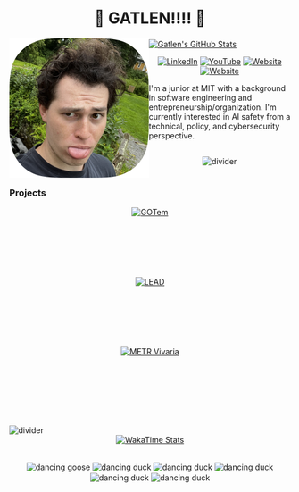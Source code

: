 <h1 align="center">🪿 GATLEN!!!! 🪿</h1>

<a align="center" href="https://github.com/GatlenCulp">
  <img align="left" src="./docs/profile-pic.png" width="250" height="250" alt="Profile Pic">
</a>

<a align="center" href="https://github.com/GatlenCulp">
  <img align="center" src="https://github-readme-stats.vercel.app/api?username=GatlenCulp&theme=dracula&border_radius=20&show_icons=true&rank_icon=percentile&hide_title=true&card_width=500px&hide_border=true" alt="Gatlen's GitHub Stats">
</a>

<p align="center">
  <a href="https://www.linkedin.com/in/gatlen-culp/"><img src="https://img.shields.io/badge/💼%20LinkedIn-Gatlen%20Culp-0077B5?style=flat&logo=linkedin&logoColor=white" alt="LinkedIn"></a>
  <a href="https://www.youtube.com/@Hugernot"><img src="https://img.shields.io/badge/YouTube-hugz-FF0000?style=flat&logo=youtube&logoColor=white" alt="YouTube"></a>
  <a href="https://gatlen.me"><img src="https://img.shields.io/badge/🔗%20Website-gatlen.me-000000?style=flat&logoColor=white" alt="Website"></a>
  <a href="https://gatlen.me"><img src="https://img.shields.io/badge/Medium-Gatlen%20Culp-12100E?style=flat&logo=medium&logoColor=white" alt="Website"></a>
</p>

<p>I'm a junior at MIT with a background in software engineering and entrepreneurship/organization. I'm currently interested in AI safety from a technical, policy, and cybersecurity perspective.</p>
<p align="center">
    <img src="https://media3.giphy.com/media/v1.Y2lkPTc5MGI3NjExcGllOGJyczl6b3l4MmtlNG9hbW9nNXVoMXljcWtzcWdpZHZkbWJ5MiZlcD12MV9pbnRlcm5hbF9naWZfYnlfaWQmY3Q9Zw/AR1Ici6edfxkDgivPv/giphy.gif" alt="divider" style="width: 100%; height: 4px; margin: 15px 0;">
</p>

### Projects
<p align="center">
    <a href="https://github.com/GatlenCulp/gatlens-opinionated-template" style="display: flex; justify-content: center;">
    <img height=125 src="https://github-readme-stats.vercel.app/api/pin/?username=GatlenCulp&repo=gatlens-opinionated-template&theme=dracula&card_width=125&hide_border=true" alt="GOTem" />
    </a>
    <a href="https://github.com/GatlenCulp/embedding_translation" style="display: flex; justify-content: center;">
    <img height=125 src="https://github-readme-stats.vercel.app/api/pin/?username=GatlenCulp&repo=embedding_translation&theme=dracula&card_width=125&hide_border=true" alt="LEAD" />
    </a>
    <a href="https://github.com/GatlenCulp/vivaria" style="display: flex; justify-content: center;">
    <img height=125 src="https://github-readme-stats.vercel.app/api/pin/?username=GatlenCulp&repo=vivaria&theme=dracula&card_width=125&hide_border=true" alt="METR Vivaria" />
    </a>
</p>

<img align="center" src="https://media3.giphy.com/media/v1.Y2lkPTc5MGI3NjExcGllOGJyczl6b3l4MmtlNG9hbW9nNXVoMXljcWtzcWdpZHZkbWJ5MiZlcD12MV9pbnRlcm5hbF9naWZfYnlfaWQmY3Q9Zw/AR1Ici6edfxkDgivPv/giphy.gif" alt="divider" style="width: 100%; height: 4px; margin: 15 0;">

<a align="center" href="https://github.com/GatlenCulp/" style="display: flex; justify-content: center;">
  <img src="https://github-readme-stats.vercel.app/api/wakatime?username=Gatlen&layout=compact&theme=dracula&border_radius=20&hide_border=true" alt="WakaTime Stats">
</a>

<br/>

<p align="center" style="text-align: center;">
    <img src="https://media.tenor.com/To-m-xomKToAAAAM/goose-default-dance-dancing.gif" alt="dancing goose" style="height: 60px; width: 60px; object-fit: cover; vertical-align: middle;">
    <img src="https://media.giphy.com/media/WGqRQcDTShkJi/giphy.gif" alt="dancing duck" style="height: 60px; width: 60px; object-fit: cover; vertical-align: middle;">
    <img src="https://media.giphy.com/media/4EiGNSTfy4WC4/giphy.gif" alt="dancing duck" style="height: 60px; width: 60px; object-fit: cover; vertical-align: middle;">
    <img src="https://media1.giphy.com/media/jt34LHEVIsbs0Qlbi2/giphy.gif" alt="dancing duck" style="height: 60px; width: 60px; object-fit: cover; vertical-align: middle;">
    <img src="https://media.giphy.com/media/BFw8UdyN2eTahirZbx/giphy.gif" alt="dancing duck" style="height: 60px; width: 60px; object-fit: cover; vertical-align: middle;">
    <img src="https://media.giphy.com/media/KvES8uAj11XeyhurG2/giphy.gif" alt="dancing duck" style="height: 60px; width: 60px; object-fit: cover; vertical-align: middle;">
</p>

